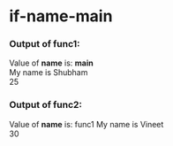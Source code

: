 # if-__name__-__main__
### Output of func1:
Value of __name__ is: __main__    
My name is Shubham  
25 

### Output of func2: 
Value of __name__ is: func1 
My name is Vineet  
30 
